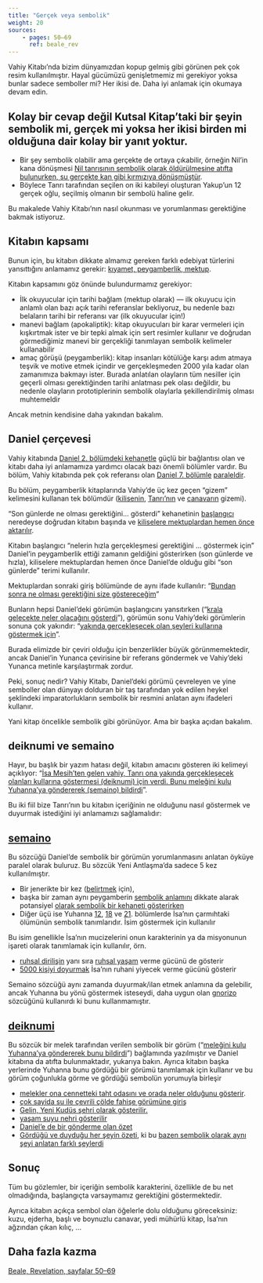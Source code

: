 ```yaml
---
title: "Gerçek veya sembolik"
weight: 20
sources:
    - pages: 50–69
      ref: beale_rev
---
```


Vahiy Kitabı’nda bizim dünyamızdan kopup gelmiş gibi görünen pek çok resim kullanılmıştır. Hayal gücümüzü genişletmemiz mi gerekiyor yoksa bunlar sadece semboller mi? Her ikisi de. Daha iyi anlamak için okumaya devam edin.

## Kolay bir cevap değil Kutsal Kitap’taki bir şeyin sembolik mi, gerçek mi yoksa her ikisi birden mi olduğuna dair kolay bir yanıt yoktur.

<a name="d073"></a>
- Bir şey sembolik olabilir ama gerçekte de ortaya çıkabilir, örneğin Nil’in kana dönüşmesi [Nil tanrısının sembolik olarak öldürülmesine atıfta bulunurken, su gerçekte kan gibi kırmızıya dönüşmüştür](https://www.bibleserver.com/TR/M%C4%B1s%C4%B1rdan%20%C3%87%C4%B1k%C4%B1%C5%9F7%3A14-24).
- Böylece Tanrı tarafından seçilen on iki kabileyi oluşturan Yakup’un 12 gerçek oğlu, seçilmiş olmanın bir sembolü haline gelir.

Bu makalede Vahiy Kitabı’nın nasıl okunması ve yorumlanması gerektiğine bakmak istiyoruz.

## Kitabın kapsamı

<a name="1fc1"></a>
Bunun için, bu kitabın dikkate almamız gereken farklı edebiyat türlerini yansıttığını anlamamız gerekir: [kıyamet, peygamberlik, mektup](../../../../background/literature/expl/the-book-of-revelation-how-to-read-it).

Kitabın kapsamını göz önünde bulundurmamız gerekiyor:

- İlk okuyucular için tarihi bağlam (mektup olarak) — ilk okuyucu için anlamlı olan bazı açık tarihi referanslar bekliyoruz, bu nedenle bazı belaların tarihi bir referansı var (ilk okuyucular için!)
- manevi bağlam (apokaliptik): kitap okuyucuları bir karar vermeleri için kışkırtmak ister ve bir tepki almak için sert resimler kullanır ve doğrudan görmediğimiz manevi bir gerçekliği tanımlayan sembolik kelimeler kullanabilir
- amaç görüşü (peygamberlik): kitap insanları kötülüğe karşı adım atmaya teşvik ve motive etmek içindir ve gerçekleşmeden 2000 yıla kadar olan zamanımıza bakmayı ister. Burada anlatılan olayların tüm nesiller için geçerli olması gerektiğinden tarihi anlatması pek olası değildir, bu nedenle olayların prototiplerinin sembolik olaylarla şekillendirilmiş olması muhtemeldir

Ancak metnin kendisine daha yakından bakalım.

## Daniel çerçevesi

<a name="6075"></a>
Vahiy kitabında [Daniel 2. bölümdeki kehanetle](https://www.bibleserver.com/TR/Daniel2%3A28-45) güçlü bir bağlantısı olan ve kitabı daha iyi anlamamıza yardımcı olacak bazı önemli bölümler vardır. Bu bölüm, Vahiy kitabında pek çok referansı olan [Daniel 7. bölümle](https://www.bibleserver.com/TR/Daniel7) [paraleldir](../../../../bible/daniel/expl/the-four-kingdoms-in-daniel).

Bu bölüm, peygamberlik kitaplarında Vahiy’de üç kez geçen “gizem” kelimesini kullanan tek bölümdür ([kilisenin](https://www.bibleserver.com/TR/Vahiy1%3A20), [Tanrı’nın](https://www.bibleserver.com/TR/Vahiy10%3A7) ve [canavarın](https://www.bibleserver.com/TR/Vahiy17%3A5) gizemi).

“Son günlerde ne olması gerektiğini… gösterdi” kehanetinin [başlangıcı](https://www.bibleserver.com/TR/Vahiy1%3A1) neredeyse doğrudan kitabın başında ve [kiliselere mektuplardan hemen önce aktarılır](https://www.bibleserver.com/TR/Vahiy1%3A19).

Kitabın başlangıcı “nelerin hızla gerçekleşmesi gerektiğini … göstermek için” Daniel’in peygamberlik ettiği zamanın geldiğini gösterirken (son günlerde ve hızla), kiliselere mektuplardan hemen önce Daniel’de olduğu gibi “son günlerde” terimi kullanılır.

Mektuplardan sonraki giriş bölümünde de aynı ifade kullanılır: “[Bundan sonra ne olması gerektiğini size göstereceğim](https://www.bibleserver.com/TR/Vahiy4%3A1)”

Bunların hepsi Daniel’deki görümün başlangıcını yansıtırken (“[krala gelecekte neler olacağını gösterdi](https://www.bibleserver.com/TR/Daniel2%3A45)”), görümün sonu Vahiy’deki görümlerin sonuna çok yakındır: “[yakında gerçekleşecek olan şeyleri kullarına göstermek için](https://www.bibleserver.com/TR/Vahiy22%3A6)”.

Burada elimizde bir çeviri olduğu için benzerlikler büyük görünmemektedir, ancak Daniel’in Yunanca çevirisine bir referans göndermek ve Vahiy’deki Yunanca metinle karşılaştırmak zordur.

Peki, sonuç nedir? Vahiy Kitabı, Daniel’deki görümü çevreleyen ve yine semboller olan dünyayı dolduran bir taş tarafından yok edilen heykel şeklindeki imparatorlukların sembolik bir resmini anlatan aynı ifadeleri kullanır.

Yani kitap öncelikle sembolik gibi görünüyor. Ama bir başka açıdan bakalım.

## deiknumi ve semaino

<a name="0cc8"></a>
Hayır, bu başlık bir yazım hatası değil, kitabın amacını gösteren iki kelimeyi açıklıyor: “[İsa Mesih’ten gelen vahiy, Tanrı ona yakında gerçekleşecek olanları kullarına göstermesi (deiknumi) için verdi. Bunu meleğini kulu Yuhanna’ya göndererek (semaino) bildirdi](https://www.bibleserver.com/TR/Vahiy1%3A1)”.

Bu iki fiil bize Tanrı’nın bu kitabın içeriğinin ne olduğunu nasıl göstermek ve duyurmak istediğini iyi anlamamızı sağlamalıdır:

## [semaino](https://biblehub.com/greek/4591.htm)

<a name="a772"></a>
Bu sözcüğü Daniel’de sembolik bir görümün yorumlanmasını anlatan öyküye paralel olarak buluruz. Bu sözcük Yeni Antlaşma’da sadece 5 kez kullanılmıştır.

- Bir jenerikte bir kez ([belirtmek](https://www.bibleserver.com/TR/El%C3%A7ilerin%20%C4%B0%C5%9Fleri25%3A27) için),
- başka bir zaman aynı peygamberin [sembolik anlamını](https://www.bibleserver.com/TR/El%C3%A7ilerin%20%C4%B0%C5%9Fleri21%3A10-11) dikkate alarak potansiyel [olarak sembolik bir kehaneti gösterirken](https://www.bibleserver.com/TR/El%C3%A7ilerin%20%C4%B0%C5%9Fleri11%3A28)
- Diğer üçü ise Yuhanna [12](https://www.bibleserver.com/TR/Yuhanna12%3A33), [18](https://www.bibleserver.com/TR/Yuhanna18%3A32) ve [21](https://www.bibleserver.com/TR/Yuhanna21%3A19). bölümlerde İsa’nın çarmıhtaki ölümünün sembolik tanımlarıdır. İsim göstermek için kullanılır

Bu isim genellikle İsa’nın mucizelerini onun karakterinin ya da misyonunun işareti olarak tanımlamak için kullanılır, örn.

- [ruhsal dirilişin](https://www.bibleserver.com/TR/Yuhanna5%3A19-29) yanı sıra [ruhsal yaşam](https://www.bibleserver.com/TR/Yuhanna4%3A46-54) verme gücünü de gösterir
- [5000 kişiyi doyurmak](https://www.bibleserver.com/TR/Matta16%3A5-12) İsa’nın ruhani yiyecek verme gücünü gösterir

Semaino sözcüğü aynı zamanda duyurmak/ilan etmek anlamına da gelebilir, ancak Yuhanna bu yönü göstermek isteseydi, daha uygun olan [gnorizo](https://biblehub.com/greek/1107.htm) sözcüğünü kullanırdı ki bunu kullanmamıştır.

## [deiknumi](https://biblehub.com/greek/1166.htm)

<a name="711f"></a>
Bu sözcük bir melek tarafından verilen sembolik bir görüm (“[meleğini kulu Yuhanna’ya göndererek bunu bildirdi](https://www.bibleserver.com/TR/Vahiy1%3A1)”) bağlamında yazılmıştır ve Daniel kitabına da atıfta bulunmaktadır, yukarıya bakın. Ayrıca kitabın başka yerlerinde Yuhanna bunu gördüğü bir görümü tanımlamak için kullanır ve bu görüm çoğunlukla görme ve gördüğü sembolün yorumuyla birleşir

- [melekler ona cennetteki taht odasını ve orada neler olduğunu gösterir](https://www.bibleserver.com/TR/Vahiy4%3A1).
- [çok sayida su i̇le çevri̇li̇ çölde fahi̇şe görümüne gi̇ri̇ş](https://www.bibleserver.com/TR/Vahiy17%3A1)
- [Gelin, Yeni Kudüs şehri olarak gösterilir.](https://www.bibleserver.com/TR/Vahiy21%3A9-10)
- [yaşam suyu nehri gösterilir](https://www.bibleserver.com/TR/Vahiy22%3A1)
- [Daniel’e de bir gönderme olan özet](https://www.bibleserver.com/TR/Vahiy22%3A6)
- [Gördüğü ve duyduğu her şeyin özeti](https://www.bibleserver.com/TR/Vahiy22%3A8), ki bu [bazen sembolik olarak aynı şeyi anlatan farklı şeylerdi](https://www.bibleserver.com/TR/Vahiy5%3A5-6)

## Sonuç

<a name="dbba"></a>
Tüm bu gözlemler, bir içeriğin sembolik karakterini, özellikle de bu net olmadığında, başlangıçta varsaymamız gerektiğini göstermektedir.

Ayrıca kitabın açıkça sembol olan öğelerle dolu olduğunu göreceksiniz: kuzu, ejderha, başlı ve boynuzlu canavar, yedi mühürlü kitap, İsa’nın ağzından çıkan kılıç, …

## Daha fazla kazma

[Beale, Revelation, sayfalar 50–69](../../../../about/ressources/index.html#beale_rev)

